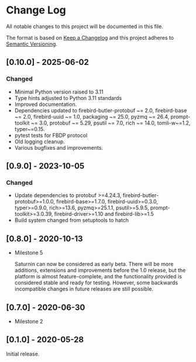 # Change Log
All notable changes to this project will be documented in this file.

The format is based on [Keep a Changelog](http://keepachangelog.com/)
and this project adheres to [Semantic Versioning](http://semver.org/).

## [0.10.0] - 2025-06-02

### Changed

- Minimal Python version raised to 3.11
- Type hints adjusted to Python 3.11 standards
- Improved documentation.
- Dependencies updated to firebird-butler-protobuf ~= 2.0, firebird-base ~= 2.0,
  firebird-uuid ~= 1.0, packaging ~= 25.0, pyzmq ~= 26.4, prompt-toolkit ~= 3.0,
  protobuf ~= 5.29, psutil ~= 7.0, rich ~= 14.0, tomli-w~=1.2, typer~=0.15.
- pytest tests for FBDP protocol
- Old logging cleanup.
- Various bugfixes and improvements.

## [0.9.0] - 2023-10-05

### Changed

- Update dependencies to protobuf >=4.24.3, firebird-butler-protobuf>=1.0.0,
  firebird-base>=1.7.0, firebird-uuid>=0.3.0, typer>=0.9.0, rich>=13.6, pyzmq>=25.1.1,
  psutil>=5.9.5, prompt-toolkit>=3.0.39, firebird-driver>=1.10 and firebird-lib>=1.5
- Build system changed from setuptools to hatch

## [0.8.0] - 2020-10-13

- Milestone 5

  Saturnin can now be considered as early beta. There will be more additions, extensions
  and improvements before the 1.0 release, but the platform is almost feature-complete,
  and the functionality provided is considered stable and ready for testing. However, some
  backwards incompatible changes in future releases are still possible.

## [0.7.0] - 2020-06-30

- Milestone 2

## [0.1.0] - 2020-05-28

Initial release.

